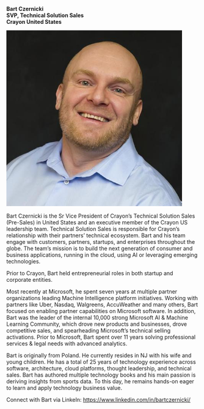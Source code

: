 **Bart Czernicki**  
**SVP, Technical Solution Sales**  
**Crayon United States**  

![Bart Czernicki](https://github.com/bartczernicki/bio/raw/main/BartCzernicki-Headshot.jpg)

Bart Czernicki is the Sr Vice President of Crayon’s Technical Solution Sales (Pre-Sales) in United States and an executive member of the Crayon US leadership team. Technical Solution Sales is responsible for Crayon’s relationship with their partners’ technical ecosystem. Bart and his team engage with customers, partners, startups, and enterprises throughout the globe. The team’s mission is to build the next generation of consumer and business applications, running in the cloud, using AI or leveraging emerging technologies.

Prior to Crayon, Bart held entrepreneurial roles in both startup and corporate entities.

Most recently at Microsoft, he spent seven years at multiple partner organizations leading Machine Intelligence platform initiatives. Working with partners like Uber, Nasdaq, Walgreens, AccuWeather and many others, Bart focused on enabling partner capabilities on Microsoft software. In addition, Bart was the leader of the internal 10,000 strong Microsoft AI & Machine Learning Community, which drove new products and businesses, drove competitive sales, and spearheading Microsoft’s technical selling activations. Prior to Microsoft, Bart spent over 11 years solving professional services & legal needs with advanced analytics.

Bart is originally from Poland. He currently resides in NJ with his wife and young children. He has a total of 25 years of technology experience across software, architecture, cloud platforms, thought leadership, and technical sales. Bart has authored multiple technology books and his main passion is deriving insights from sports data. To this day, he remains hands-on eager to learn and apply technology business value.

Connect with Bart via LinkeIn: https://www.linkedin.com/in/bartczernicki/  
